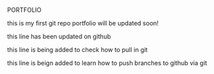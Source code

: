 PORTFOLIO

this is my first git repo
portfolio will be updated soon!

this line has been updated on github

this line is being added to check how to pull in git

this line is beign added to learn how to push branches to github via git
